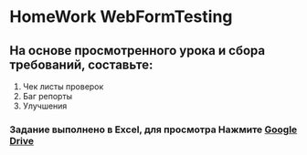 # HomeWork WebFormTesting

## На основе просмотренного урока и сбора требований, составьте:
1. Чек листы проверок
2. Баг репорты
3. Улучшения

### Задание выполнено в Excel, для просмотра Нажмите <a href="https://docs.google.com/spreadsheets/d/1ab2IERvaxkJjbnoSZP4-ZXJCYzcFsGFA/edit?usp=sharing&ouid=105058114622880529508&rtpof=true&sd=true">Google Drive</a>
